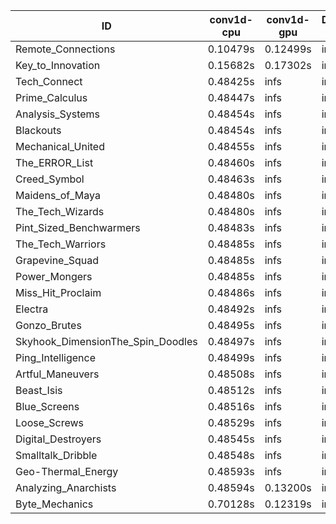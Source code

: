 |ID|conv1d-cpu|conv1d-gpu|DWSPConv2D-gpu|gemm-gpu|avg|
|-|-|-|-|-|-|
|Remote_Connections|0.10479s|0.12499s|infs|4.73580s|infs|
|Key_to_Innovation|0.15682s|0.17302s|infs|2.80437s|infs|
|Tech_Connect|0.48425s|infs|infs|4.71556s|infs|
|Prime_Calculus|0.48447s|infs|infs|4.73062s|infs|
|Analysis_Systems|0.48454s|infs|infs|4.71344s|infs|
|Blackouts|0.48454s|infs|infs|4.68950s|infs|
|Mechanical_United|0.48455s|infs|infs|4.73165s|infs|
|The_ERROR_List|0.48460s|infs|infs|4.72293s|infs|
|Creed_Symbol|0.48463s|infs|infs|4.68002s|infs|
|Maidens_of_Maya|0.48480s|infs|infs|4.70960s|infs|
|The_Tech_Wizards|0.48480s|infs|infs|4.74302s|infs|
|Pint_Sized_Benchwarmers|0.48483s|infs|infs|4.72736s|infs|
|The_Tech_Warriors|0.48485s|infs|infs|4.72755s|infs|
|Grapevine_Squad|0.48485s|infs|infs|4.71424s|infs|
|Power_Mongers|0.48485s|infs|infs|4.71974s|infs|
|Miss_Hit_Proclaim|0.48486s|infs|infs|4.70784s|infs|
|Electra|0.48492s|infs|infs|4.73310s|infs|
|Gonzo_Brutes|0.48495s|infs|infs|4.71038s|infs|
|Skyhook_DimensionThe_Spin_Doodles|0.48497s|infs|infs|4.73042s|infs|
|Ping_Intelligence|0.48499s|infs|infs|4.73047s|infs|
|Artful_Maneuvers|0.48508s|infs|infs|4.71600s|infs|
|Beast_Isis|0.48512s|infs|infs|4.72410s|infs|
|Blue_Screens|0.48516s|infs|infs|4.72215s|infs|
|Loose_Screws|0.48529s|infs|infs|4.70388s|infs|
|Digital_Destroyers|0.48545s|infs|infs|4.75550s|infs|
|Smalltalk_Dribble|0.48548s|infs|infs|4.69272s|infs|
|Geo-Thermal_Energy|0.48593s|infs|infs|4.90913s|infs|
|Analyzing_Anarchists|0.48594s|0.13200s|infs|4.73333s|infs|
|Byte_Mechanics|0.70128s|0.12319s|infs|4.71915s|infs|
